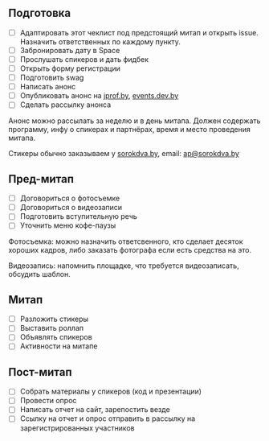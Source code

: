 ## Подготовка

- [ ] Адаптировать этот чеклист под предстоящий митап и открыть issue. Назначить ответственных по каждому пункту.
- [ ] Забронировать дату в Space
- [ ] Прослушать спикеров и дать фидбек
- [ ] Открыть форму регистрации
- [ ] Подготовить swag
- [ ] Написать анонс
- [ ] Опубликовать анонс на [jprof.by](https://jprof.by/), [events.dev.by](https://events.dev.by/)
- [ ] Сделать рассылку анонса

Анонс можно рассылать за неделю и в день митапа. Должен содержать программу, инфу о спикерах и партнёрах, время и место проведения митапа.

Стикеры обычно заказываем у [sorokdva.by](http://sorokdva.by/), email: ap@sorokdva.by

## Пред-митап

- [ ] Договориться о фотосъемке
- [ ] Договориться о видеозаписи
- [ ] Подготовить вступительную речь
- [ ] Уточнить меню кофе-паузы

Фотосъемка: можно назначить ответсвенного, кто сделает десяток хороших кадров, либо заказать фотографа если есть средства на это.

Видеозапись: напомнить площадке, что требуется видеозаписать, обсудить шаблон.

## Митап

- [ ] Разложить стикеры
- [ ] Выставить роллап
- [ ] Объявлять спикеров
- [ ] Активности на митапе

## Пост-митап

- [ ] Собрать материалы у спикеров (код и презентации)
- [ ] Провести опрос
- [ ] Написать отчет на сайт, зарепостить везде
- [ ] Ссылку на отчет и опрос отправить в рассылку на зарегистрированных участников
